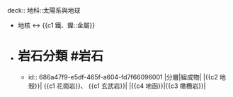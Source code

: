 deck:: 地科::太陽系與地球

- 地核 <-> {{c1 鐵、鎳::金屬}}
- # 岩石分類 #岩石
	- id:: 686a47f9-e5df-465f-a604-fd7f66096001
	  |分層|組成物|
	  |{{c2 地殼}}| {{c1 花崗岩}}、 {{c1 玄武岩}}|
	  |{{c4 地函}}|{{c3 橄欖岩}}|